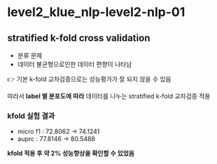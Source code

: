 # level2_klue_nlp-level2-nlp-01

## stratified k-fold cross validation
- 분류 문제
- 데이터 불균형으로인한 데이터 편향이 나타남

👉 기본 k-fold 교차검증으로는 성능평가가 잘 되지 않을 수 있음

따라서 **label 별 분포도에 따라** 데이터를 나누는 stratified k-fold 교차검증 적용


### kfold 실험 결과

- micro f1 : 72.8062   ->   74.1241
- auprc : 77.8146   ->   80.5488


**kfold 적용 후 약 2% 성능향상을 확인할 수 있었음**
